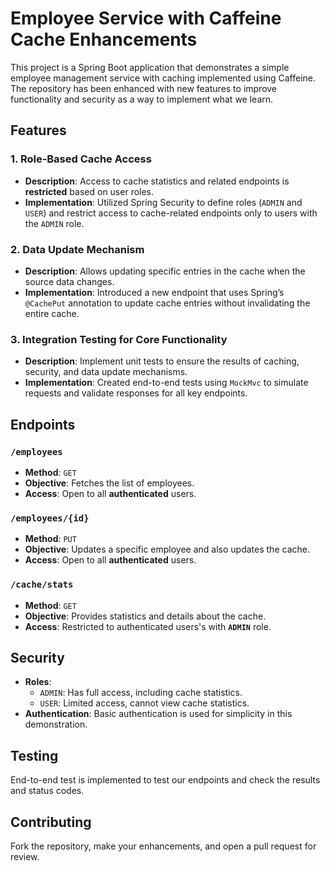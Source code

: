 # Employee Service with Caffeine Cache Enhancements

This project is a Spring Boot application that demonstrates a simple employee management service with caching implemented using Caffeine. The repository has been enhanced with new features to improve functionality and security as a way to implement what we learn.


## Features

### 1. Role-Based Cache Access
- **Description**: Access to cache statistics and related endpoints is **restricted** based on user roles.
- **Implementation**: Utilized Spring Security to define roles (`ADMIN` and `USER`) and restrict access to cache-related endpoints only to users with the `ADMIN` role.

### 2. Data Update Mechanism
- **Description**: Allows updating specific entries in the cache when the source data changes.
- **Implementation**: Introduced a new endpoint that uses Spring’s `@CachePut` annotation to update cache entries without invalidating the entire cache.

### 3. Integration Testing for Core Functionality
- **Description**: Implement unit tests to ensure the results of caching, security, and data update mechanisms.
- **Implementation**: Created end-to-end tests using `MockMvc` to simulate requests and validate responses for all key endpoints.


## Endpoints

### `/employees`
- **Method**: `GET`
- **Objective**: Fetches the list of employees.
- **Access**: Open to all **authenticated** users.

### `/employees/{id}`
- **Method**: `PUT`
- **Objective**: Updates a specific employee and also updates the cache.
- **Access**: Open to all **authenticated** users.

### `/cache/stats`
- **Method**: `GET`
- **Objective**: Provides statistics and details about the cache.
- **Access**: Restricted to authenticated users's with **`ADMIN`** role.


## Security

- **Roles**: 
  - `ADMIN`: Has full access, including cache statistics.
  - `USER`: Limited access, cannot view cache statistics.
- **Authentication**: Basic authentication is used for simplicity in this demonstration.


## Testing

End-to-end test is implemented to test our endpoints and check the results and status codes.


## Contributing

Fork the repository, make your enhancements, and open a pull request for review.
